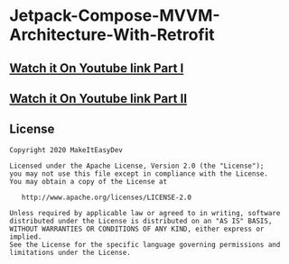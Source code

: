 # Jetpack-Compose-MVVM-Architecture-With-Retrofit

## [Watch it On Youtube link Part I](https://youtu.be/0qVY0VzSFZw)

## [Watch it On Youtube link Part II](https://youtu.be/mMD8X0-0S-M)

## License
```
Copyright 2020 MakeItEasyDev

Licensed under the Apache License, Version 2.0 (the "License");
you may not use this file except in compliance with the License.
You may obtain a copy of the License at

   http://www.apache.org/licenses/LICENSE-2.0

Unless required by applicable law or agreed to in writing, software
distributed under the License is distributed on an "AS IS" BASIS,
WITHOUT WARRANTIES OR CONDITIONS OF ANY KIND, either express or implied.
See the License for the specific language governing permissions and
limitations under the License.
```
